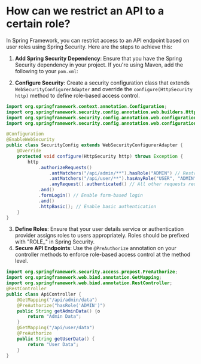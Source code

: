 # How can we restrict an API to a certain role?
In Spring Framework, you can restrict access to an API endpoint based on user roles using Spring Security. Here are the steps to achieve this:
1. **Add Spring Security Dependency**: Ensure that you have the Spring Security dependency in your project. If you're using Maven, add the following to your `pom.xml`:

2. **Configure Security**: Create a security configuration class that extends `WebSecurityConfigurerAdapter` and override the `configure(HttpSecurity http)` method to define role-based access control.

```java
import org.springframework.context.annotation.Configuration;
import org.springframework.security.config.annotation.web.builders.HttpSecurity;
import org.springframework.security.config.annotation.web.configuration.EnableWebSecurity;
import org.springframework.security.config.annotation.web.configuration.WebSecurityConfigurerAdapter;

@Configuration
@EnableWebSecurity
public class SecurityConfig extends WebSecurityConfigurerAdapter {
    @Override
    protected void configure(HttpSecurity http) throws Exception {
        http
            .authorizeRequests()
                .antMatchers("/api/admin/**").hasRole("ADMIN") // Restrict access to ADMIN role
                .antMatchers("/api/user/**").hasAnyRole("USER", "ADMIN") // Allow USER and ADMIN roles
                .anyRequest().authenticated() // All other requests require authentication
            .and()
            .formLogin() // Enable form-based login
            .and()
            .httpBasic(); // Enable basic authentication
    }
}
```

3. **Define Roles**: Ensure that your user details service or authentication provider assigns roles to users appropriately. Roles should be prefixed with "ROLE_" in Spring Security.
4. **Secure API Endpoints**: Use the `@PreAuthorize` annotation on your controller methods to enforce role-based access control at the method level.

```java
import org.springframework.security.access.prepost.PreAuthorize;
import org.springframework.web.bind.annotation.GetMapping;
import org.springframework.web.bind.annotation.RestController;
@RestController
public class ApiController {
    @GetMapping("/api/admin/data")
    @PreAuthorize("hasRole('ADMIN')")
    public String getAdminData() {o
        return "Admin Data";
    }
    @GetMapping("/api/user/data")
    @PreAuthorize
    public String getUserData() {
        return "User Data";
    }
}
```
